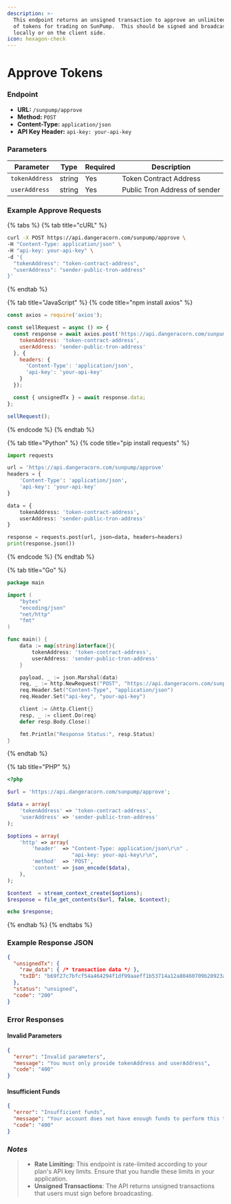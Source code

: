 ```yaml
---
description: >-
  This endpoint returns an unsigned transaction to approve an unlimited amount
  of tokens for trading on SunPump.  This should be signed and broadcasted
  locally or on the client side.
icon: hexagon-check
---
```


# Approve Tokens

### Endpoint

* **URL:** `/sunpump/approve`
* **Method:** `POST`
* **Content-Type:** `application/json`
* **API Key Header:** `api-key: your-api-key`

### Parameters

| Parameter      | Type   | Required | Description                   |
| -------------- | ------ | -------- | ----------------------------- |
| `tokenAddress` | string | Yes      | Token Contract Address        |
| `userAddress`  | string | Yes      | Public Tron Address of sender |

### Example Approve Requests

{% tabs %}
{% tab title="cURL" %}
```sh
curl -X POST https://api.dangeracorn.com/sunpump/approve \
-H "Content-Type: application/json" \
-H "api-key: your-api-key" \
-d '{
  "tokenAddress": "token-contract-address",
  "userAddress": "sender-public-tron-address"
}'

```
{% endtab %}

{% tab title="JavaScript" %}
{% code title="npm install axios" %}
```javascript
const axios = require('axios');

const sellRequest = async () => {
  const response = await axios.post('https://api.dangeracorn.com/sunpump/approve', {
    tokenAddress: 'token-contract-address',
    userAddress: 'sender-public-tron-address'
  }, {
    headers: {
      'Content-Type': 'application/json',
      'api-key': 'your-api-key'
    }
  });

  const { unsignedTx } = await response.data;
};

sellRequest();

```
{% endcode %}
{% endtab %}

{% tab title="Python" %}
{% code title="pip install requests" %}
```python
import requests

url = 'https://api.dangeracorn.com/sunpump/approve'
headers = {
    'Content-Type': 'application/json',
    'api-key': 'your-api-key'
}

data = {
    tokenAddress: 'token-contract-address',
    userAddress: 'sender-public-tron-address'
}

response = requests.post(url, json=data, headers=headers)
print(response.json())

```
{% endcode %}
{% endtab %}

{% tab title="Go" %}
```go
package main

import (
	"bytes"
	"encoding/json"
	"net/http"
	"fmt"
)

func main() {
	data := map[string]interface{}{
	    tokenAddress: 'token-contract-address',
	    userAddress: 'sender-public-tron-address'
	}

	payload, _ := json.Marshal(data)
	req, _ := http.NewRequest("POST", "https://api.dangeracorn.com/sunpump/approve", bytes.NewBuffer(payload))
	req.Header.Set("Content-Type", "application/json")
	req.Header.Set("api-key", "your-api-key")

	client := &http.Client{}
	resp, _ := client.Do(req)
	defer resp.Body.Close()

	fmt.Println("Response Status:", resp.Status)
}

```
{% endtab %}

{% tab title="PHP" %}
```php
<?php

$url = 'https://api.dangeracorn.com/sunpump/approve';

$data = array(
    'tokenAddress' => 'token-contract-address',
    'userAddress' => 'sender-public-tron-address'
);

$options = array(
    'http' => array(
        'header'  => "Content-Type: application/json\r\n" .
                     "api-key: your-api-key\r\n",
        'method'  => 'POST',
        'content' => json_encode($data),
    ),
);

$context  = stream_context_create($options);
$response = file_get_contents($url, false, $context);

echo $response;

```
{% endtab %}
{% endtabs %}

### Example Response JSON

```json
{
  "unsignedTx": {
    "raw_data": { /* transaction data */ },
    "txID": "b69f27c7bfcf54a464294f1df99aaeff1b53714a12a80460709b20923a24486c" // example
  },
  "status": "unsigned",
  "code": "200"
}
```

### Error Responses

#### Invalid Parameters

```json
{
  "error": "Invalid parameters",
  "message": "You must only provide tokenAddress and userAddress",
  "code": "400"
}
```

#### Insufficient Funds

```json
{
  "error": "Insufficient funds",
  "message": "Your account does not have enough funds to perform this transaction.",
  "code": "400"
}
```

### _Notes_

> * **Rate Limiting:** This endpoint is rate-limited according to your plan's API key limits. Ensure that you handle these limits in your application.
> * **Unsigned Transactions**: The API returns unsigned transactions that users must sign before broadcasting.
